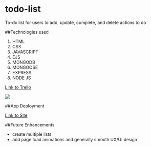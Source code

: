 # todo-list

To-do list for users to add, update, complete, and delete actions to do

##Technologies used

1. HTML
2. CSS
3. JAVASCRIPT
4. EJS
5. MONGODB
6. MONGOOSE
7. EXPRESS
8. NODE JS

[Link to Trello](https://trello.com/b/83ilevJG/to-do-list)

![](https://photos.google.com/photo/AF1QipNerr4QsPFKeVbypLcXLXsLHrc1-TlRJv6oVky0)

##App Deployment

[Link to Site](https://young-reaches-38531.herokuapp.com/todo)

##Future Enhancements

- create multiple lists
- add page load animations and generally smooth UX/UI design
